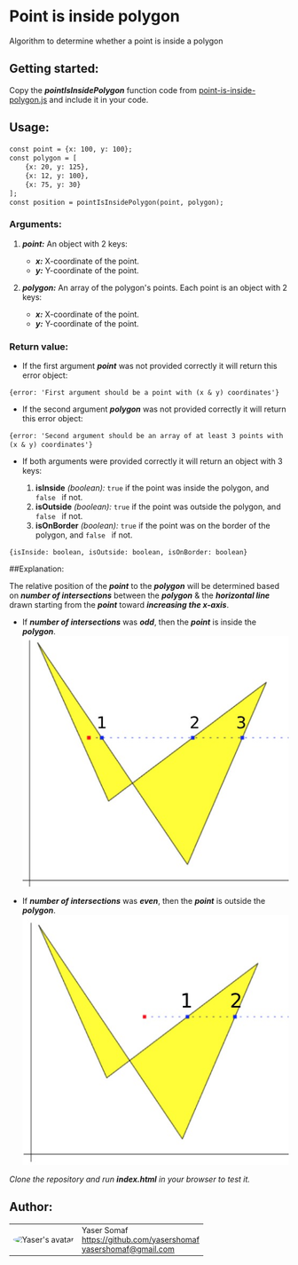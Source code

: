 # Point is inside polygon

Algorithm to determine whether a point is inside a polygon

## Getting started:

Copy the ***pointIsInsidePolygon*** function code from [point-is-inside-polygon.js](https://github.com/yasershomaf/point-is-inside-polygon/blob/master/point-is-inside-polygon.js) and include it in your code.

## Usage:

```
const point = {x: 100, y: 100};
const polygon = [
	{x: 20, y: 125},
	{x: 12, y: 100},
	{x: 75, y: 30}
];
const position = pointIsInsidePolygon(point, polygon);
```

### Arguments:

1. ***point:*** An object with 2 keys:

	* ***x:*** X-coordinate of the point.
	* ***y:*** Y-coordinate of the point.

2. ***polygon:*** An array of the polygon&apos;s points. Each point is an object with 2 keys:

	* ***x:*** X-coordinate of the point.
	* ***y:*** Y-coordinate of the point.

### Return value:

* If the first argument ***point*** was not provided correctly it will return this error object:

```
{error: 'First argument should be a point with (x & y) coordinates'}
```

* If the second argument ***polygon*** was not provided correctly it will return this error object:

```
{error: 'Second argument should be an array of at least 3 points with (x & y) coordinates'}
```
* If both arguments were provided correctly it will return an object with 3 keys:

	1. **isInside** *(boolean):* `true` if the point was inside the polygon, and `false ` if not.
	2. **isOutside** *(boolean):* `true` if the point was outside the polygon, and `false ` if not.
	3. **isOnBorder** *(boolean):* `true` if the point was on the border of the polygon, and `false ` if not.

```
{isInside: boolean, isOutside: boolean, isOnBorder: boolean}
```

##Explanation:

The relative position of the ***point*** to the ***polygon*** will be determined based on ***number of intersections*** between the ***polygon*** & the ***horizontal line*** drawn starting from the ***point*** toward ***increasing the x-axis***.
* If ***number of intersections*** was ***odd***, then the ***point*** is inside the ***polygon***.
![](https://raw.githubusercontent.com/yasershomaf/point-is-inside-polygon/master/inside.jpg)

* If ***number of intersections*** was ***even***, then the ***point*** is outside the ***polygon***.
![](https://raw.githubusercontent.com/yasershomaf/point-is-inside-polygon/master/outside.jpg)

*Clone the repository and run **index.html** in your browser to test it.*

## Author:

<table><tr><td><img src="https://avatars1.githubusercontent.com/u/28219390?s=400&u=e57cc257a4e7210045a942dc28be0d602f3dae46&v=4" alt="Yaser&apos;s avatar" width="100" style="border-radius: 50%;"/></td><td>Yaser Somaf<br/><a href="https://github.com/yasershomaf">https://github.com/yasershomaf</a><br/><a href="mailto:yasershomaf@gmail.com">yasershomaf@gmail.com</a></td></tr></table>
